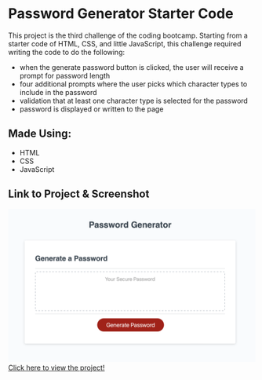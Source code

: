 # Password Generator Starter Code
This project is the third challenge of the coding bootcamp.
Starting from a starter code of HTML, CSS, and little JavaScript, this challenge required writing the code to do the following:
* when the generate password button is clicked, the user will receive a prompt for password length
* four additional prompts where the user picks which character types to include in the password
* validation that at least one character type is selected for the password
* password is displayed or written to the page

## Made Using:
* HTML
* CSS
* JavaScript

## Link to Project & Screenshot
![Portfolio Screenshot)](/assets/screenshot.png)
[Click here to view the project!](https://rpodols.github.io/password-generator/)

